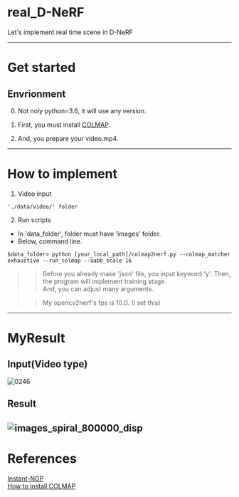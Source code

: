 # real_D-NeRF
Let's implement real time scene in D-NeRF

----------
# Get started
## Envrionment  
0. Not noly python=3.6, it will use any version.  
  
1. First, you must install [COLMAP](https://kyujinpy.tistory.com/27).
  
2. And, you prepare your video.mp4.  
  
----------  
# How to implement
1. Video input  
```
'./data/video/' folder
```  
  
2. Run scripts  
- In 'data_folder', folder must have 'images' folder.  
- Below, command line.  
```
$data_folder> python [your_local_path]/colmap2nerf.py --colmap_matcher exhaustive --run_colmap --aabb_scale 16
```
>> Before you already make 'json' file, you input keyword 'y'. Then, the program will implement training stage.  
>> And, you can adjust many arguments.  
   
>> My opencv2nerf's fps is 10.0. (I set this)  
----------  
# MyResult  
## Input(Video type)  
![0246](https://user-images.githubusercontent.com/98331298/209640151-129b88c0-961b-4447-aeb9-9b5c3e067097.jpg)  
  
## Result  
![images_spiral_800000_disp](https://user-images.githubusercontent.com/98331298/210346479-31cbd4f5-7a4c-432b-b6f3-0ca8c18df66d.gif)
----------  
# References
[Instant-NGP](https://github.com/NVlabs/instant-ngp)  
[How to install COLMAP](https://ikaros79.tistory.com/entry/Instant-NGP-01-Windows%EC%97%90%EC%84%9C-%EC%84%A4%EC%B9%98%ED%95%98%EA%B8%B0)  

